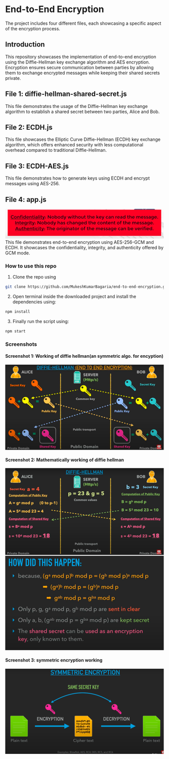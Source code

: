 # End-to-End Encryption 
The project includes four different files, each showcasing a specific aspect of the encryption process.

## Introduction

This repository showcases the implementation of end-to-end encryption using the Diffie-Hellman key exchange algorithm and AES encryption. Encryption ensures secure communication between parties by allowing them to exchange encrypted messages while keeping their shared secrets private.

## File 1: diffie-hellman-shared-secret.js

This file demonstrates the usage of the Diffie-Hellman key exchange algorithm to establish a shared secret between two parties, Alice and Bob.

## File 2: ECDH.js

This file showcases the Elliptic Curve Diffie-Hellman (ECDH) key exchange algorithm, which offers enhanced security with less computational overhead compared to traditional Diffie-Hellman.

## File 3: ECDH-AES.js

This file demonstrates how to generate keys using ECDH and encrypt messages using AES-256.

## File 4: app.js
![GCM- Galios/Counter Provides](screenshots/5.png)
This file demonstrates end-to-end encryption using AES-256-GCM and ECDH. It showcases the confidentiality, integrity, and authenticity offered by GCM mode.



### How to use this repo

1. Clone the repo using

```bash
git clone https://github.com/MukeshKumarBagaria/end-to-end-encryption.git
```

2. Open terminal inside the downloaded project and install the dependencies using:

```bash
npm install
```

3. Finally run the script using:

```bash
npm start
```

### Screenshots

#### Screenshot 1: Working of diffie hellman(an symmetric algo. for encyption)
![Screenshot 1](screenshots/1.png)

#### Screenshot 2: Mathematically working of diffie hellman
![Screenshot 2](screenshots/2.png)
![Screenshot 3](screenshots/3.png)

#### Screenshot 3: symmetric encryption working
![Screenshot 4](screenshots/4.png)



<!-- Add more screenshots if needed -->
